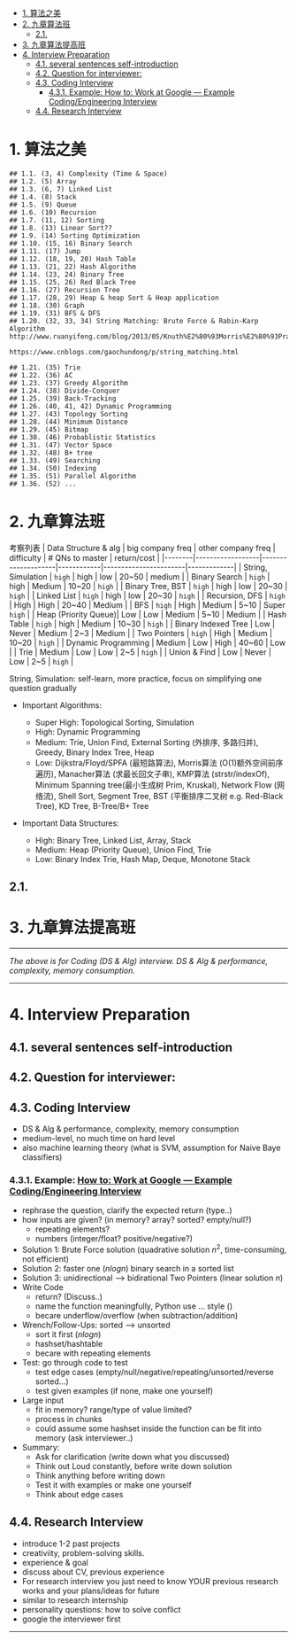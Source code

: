 <!-- TOC -->

- [1. 算法之美](#1-算法之美)
- [2. 九章算法班](#2-九章算法班)
    - [2.1.](#21)
- [3. 九章算法提高班](#3-九章算法提高班)
- [4. Interview Preparation](#4-interview-preparation)
    - [4.1. several sentences self-introduction](#41-several-sentences-self-introduction)
    - [4.2. Question for interviewer:](#42-question-for-interviewer)
    - [4.3. Coding Interview](#43-coding-interview)
        - [4.3.1. Example: How to: Work at Google — Example Coding/Engineering Interview](#431-example-how-to-work-at-google--example-codingengineering-interview)
    - [4.4. Research Interview](#44-research-interview)

<!-- /TOC -->

# 1. 算法之美
```list
## 1.1. (3, 4) Complexity (Time & Space)
## 1.2. (5) Array
## 1.3. (6, 7) Linked List
## 1.4. (8) Stack
## 1.5. (9) Queue
## 1.6. (10) Recursion
## 1.7. (11, 12) Sorting
## 1.8. (13) Linear Sort??
## 1.9. (14) Sorting Optimization
## 1.10. (15, 16) Binary Search
## 1.11. (17) Jump
## 1.12. (18, 19, 20) Hash Table
## 1.13. (21, 22) Hash Algorithm
## 1.14. (23, 24) Binary Tree
## 1.15. (25, 26) Red Black Tree
## 1.16. (27) Recursion Tree
## 1.17. (28, 29) Heap & heap Sort & Heap application
## 1.18. (30) Graph
## 1.19. (31) BFS & DFS
## 1.20. (32, 33, 34) String Matching: Brute Force & Rabin-Karp Algorithm
http://www.ruanyifeng.com/blog/2013/05/Knuth%E2%80%93Morris%E2%80%93Pratt_algorithm.html

https://www.cnblogs.com/gaochundong/p/string_matching.html

## 1.21. (35) Trie
## 1.22. (36) AC
## 1.23. (37) Greedy Algorithm
## 1.24. (38) Divide-Conquer
## 1.25. (39) Back-Tracking
## 1.26. (40, 41, 42) Dynamic Programming
## 1.27. (43) Topology Sorting
## 1.28. (44) Minimum Distance
## 1.29. (45) Bitmap
## 1.30. (46) Probablistic Statistics
## 1.31. (47) Vector Space
## 1.32. (48) B+ tree
## 1.33. (49) Searching
## 1.34. (50) Indexing
## 1.35. (51) Parallel Algorithm
## 1.36. (52) ...
```

# 2. 九章算法班

考察列表
| Data Structure & alg | big company freq | other company freq | difficulty | # QNs to master | return/cost |
|--------|------------------|--------------------|------------|-----------------------|-------------|
| String, Simulation   | `high` | high | low | 20~50 | medium |
| Binary Search        | `high` | high | Medium | 10~20 | `high` |
| Binary Tree, BST     | `high` | high | low | 20~30 | `high` |
| Linked List          | `high` | high | low | 20~30 | `high` |
| Recursion, DFS       | `high` | High | High | 20~40 | Medium |
| BFS                  | `high` | High | Medium | 5~10 | Super `high` |
| Heap (Priority Queue)| Low | Low | Medium | 5~10 | Medium |
| Hash Table           | `high` | high | Medium | 10~30 | `high` |
| Binary Indexed Tree  | Low | Never | Medium | 2~3 | Medium |
| Two Pointers         | `high` | High | Medium | 10~20 | `high` |
| Dynamic Programming  | Medium | Low | High | 40~60 | Low |
| Trie                 | Medium | Low  | Low | 2~5 | `high` |
| Union & Find         | Low | Never | Low | 2~5 | `high` |

String, Simulation: self-learn, more practice, focus on simplifying one question gradually
* Important Algorithms:
  * Super High: Topological Sorting, Simulation
  * High: Dynamic Programming
  * Medium: Trie, Union Find, External Sorting (外排序, 多路归并), Greedy, Binary Index Tree, Heap
  * Low: Dijkstra/Floyd/SPFA (最短路算法), Morris算法 (O(1)额外空间前序遍历), Manacher算法 (求最长回文子串), KMP算法 (strstr/indexOf), Minimum Spanning tree(最小生成树 Prim, Kruskal), Network Flow (网络流), Shell Sort, Segment Tree, BST (平衡排序二叉树 e.g. Red-Black Tree), KD Tree, B-Tree/B+ Tree

* Important Data Structures:
  * High: Binary Tree, Linked List, Array, Stack
  * Medium: Heap (Priority Queue), Union Find, Trie
  * Low: Binary Index Trie, Hash Map, Deque, Monotone Stack


## 2.1.  




# 3. 九章算法提高班

---

*The above is for Coding (DS & Alg) interview. DS & Alg & performance, complexity, memory consumption.*

---

# 4. Interview Preparation

## 4.1. several sentences self-introduction

## 4.2. Question for interviewer:


## 4.3. Coding Interview
- DS & Alg & performance, complexity, memory consumption
- medium-level, no much time on hard level
- also machine learning theory (what is SVM, assumption for Naive Baye classifiers)

### 4.3.1. Example: [How to: Work at Google — Example Coding/Engineering Interview](https://www.youtube.com/watch?v=wwIysnVmAUg&feature=youtu.be)
* rephrase the question, clarify the expected return (type..)
* how inputs are given? (in memory? array? sorted? empty/null?)
    - repeating elements?
    - numbers (integer/float? positive/negative?)
* Solution 1: Brute Force solution (quadrative solution $n^2$, time-consuming, not efficient)
* Solution 2: faster one ($nlogn$) binary search in a sorted list
* Solution 3: unidirectional --> bidirational Two Pointers (linear solution $n$)
* Write Code
    - return? (Discuss..)
    - name the function meaningfully, Python use ... style ()
    - becare underflow/overflow (when subtraction/addition)
* Wrench/Follow-Ups: sorted --> unsorted
    - sort it first ($nlogn$)
    - hashset/hashtable
    - becare with repeating elements
* Test: go through code to test
    - test edge cases (empty/null/negative/repeating/unsorted/reverse sorted...)
    - test given examples (if none, make one yourself)
* Large input
    - fit in memory? range/type of value limited?
    - process in chunks
    - could assume some hashset inside the function can be fit into memory (ask interviewer..)
* Summary:
    - Ask for clarification (write down what you discussed)
    - Think out Loud constantly, before write down solution
    - Think anything before writing down
    - Test it with examples or make one yourself
    - Think about edge cases

## 4.4. Research Interview
- introduce 1-2 past projects
- creativiity, problem-solving skills.
- experience & goal
- discuss about CV, previous experience
- For research interview you just need to know YOUR previous research works and your plans/ideas for future
- similar to research internship
- personality questions: how to solve conflict
- google the interviewer first


---

